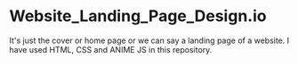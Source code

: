 # Website_Landing_Page_Design.io
It's just the cover or home page or we can say a landing page of a website. I have used HTML, CSS and ANIME JS in this repository.